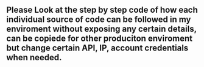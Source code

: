 ## Please Look at the step by step code of how each individual source of code can be followed in my enviroment without exposing any certain details, can be copiede for other produciton enviroment but change certain API, IP, account credentials when needed.
